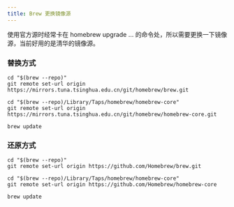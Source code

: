 ```yaml
---
title: Brew 更换镜像源
---
```


使用官方源时经常卡在 homebrew upgrade ... 的命令处，所以需要更换一下镜像源，当前好用的是清华的镜像源。

<!-- more -->

### 替换方式

```
cd "$(brew --repo)"
git remote set-url origin https://mirrors.tuna.tsinghua.edu.cn/git/homebrew/brew.git

cd "$(brew --repo)/Library/Taps/homebrew/homebrew-core"
git remote set-url origin https://mirrors.tuna.tsinghua.edu.cn/git/homebrew/homebrew-core.git

brew update
```

### 还原方式

```
cd "$(brew --repo)"
git remote set-url origin https://github.com/Homebrew/brew.git

cd "$(brew --repo)/Library/Taps/homebrew/homebrew-core"
git remote set-url origin https://github.com/Homebrew/homebrew-core

brew update
```